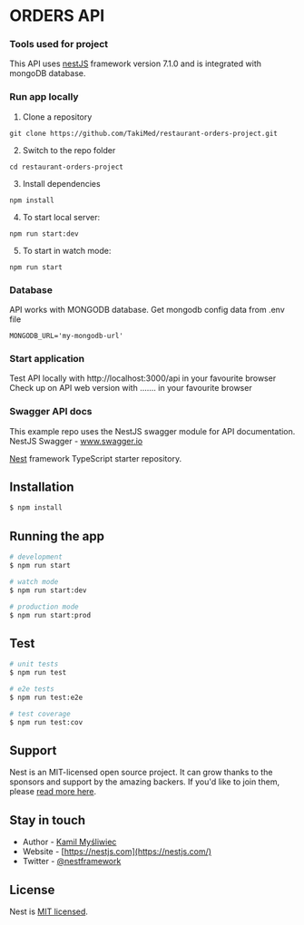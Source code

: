 # ORDERS API
### Tools used for project
This API uses [nestJS](https://docs.nestjs.com/) framework version 7.1.0 and is integrated with mongoDB database.

### Run app locally
1. Clone a repository
```
git clone https://github.com/TakiMed/restaurant-orders-project.git
```
2. Switch to the repo folder
```
cd restaurant-orders-project
```
3. Install dependencies
```
npm install
```
4. To start local server:
```
npm run start:dev
```
5. To start in watch mode:
```
npm run start
```

### Database
API works with MONGODB database. Get mongodb config data from .env file
```
MONGODB_URL='my-mongodb-url'
```

### Start application
Test API locally with http://localhost:3000/api in your favourite browser
Check up on API web version with  ....... in your favourite browser

### Swagger API docs
This example repo uses the NestJS swagger module for API documentation. NestJS Swagger - www.swagger.io

[Nest](https://github.com/nestjs/nest) framework TypeScript starter repository.

## Installation

```bash
$ npm install
```

## Running the app

```bash
# development
$ npm run start

# watch mode
$ npm run start:dev

# production mode
$ npm run start:prod
```

## Test

```bash
# unit tests
$ npm run test

# e2e tests
$ npm run test:e2e

# test coverage
$ npm run test:cov
```

## Support

Nest is an MIT-licensed open source project. It can grow thanks to the sponsors and support by the amazing backers. If you'd like to join them, please [read more here](https://docs.nestjs.com/support).

## Stay in touch

- Author - [Kamil Myśliwiec](https://kamilmysliwiec.com)
- Website - [https://nestjs.com](https://nestjs.com/)
- Twitter - [@nestframework](https://twitter.com/nestframework)

## License

  Nest is [MIT licensed](LICENSE).

